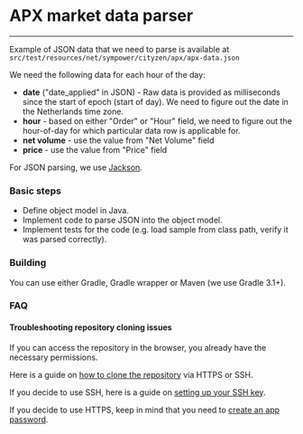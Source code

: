 # APX market data parser

---
Example of JSON data that we need to parse is available at
`src/test/resources/net/sympower/cityzen/apx/apx-data.json`

We need the following data for each hour of the day:

* **date** ("date_applied" in JSON) - Raw data is provided as milliseconds since the start of epoch (start of day). We need to figure out the date in the Netherlands time zone.
* **hour** - based on either "Order" or "Hour" field, we need to figure out the hour-of-day for which particular data row is applicable for.
* **net volume** - use the value from "Net Volume" field
* **price** - use the value from "Price" field

For JSON parsing, we use [Jackson](https://github.com/FasterXML/jackson).

### Basic steps

* Define object model in Java.
* Implement code to parse JSON into the object model.
* Implement tests for the code (e.g. load sample from class path, verify it was parsed correctly).

### Building

You can use either Gradle, Gradle wrapper or Maven (we use Gradle 3.1+).

### FAQ

#### Troubleshooting repository cloning issues

If you can access the repository in the browser, you already have the necessary permissions.

Here is a guide on [how to clone the repository](https://support.atlassian.com/bitbucket-cloud/docs/clone-a-git-repository/) via HTTPS or SSH.

If you decide to use SSH, here is a guide on [setting up your SSH key](https://support.atlassian.com/bitbucket-cloud/docs/set-up-an-ssh-key/).

If you decide to use HTTPS, keep in mind that you need to [create an app password](https://bitbucket.org/blog/deprecating-atlassian-account-password-for-bitbucket-api-and-git-activity).
